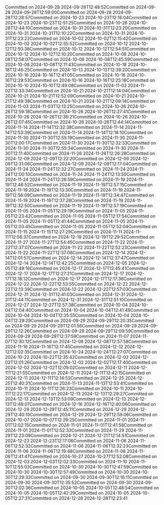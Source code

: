 Committed on 2024-09-28 2024-09-28T12:48:52Committed on 2024-09-28 2024-09-28T12:59:00Committed on 2024-09-28 2024-09-28T12:28:57Committed on 2024-10-23 2024-10-23T12:16:04Committed on 2024-10-23 2024-10-23T12:51:25Committed on 2024-10-28 2024-10-28T12:44:10Committed on 2024-10-31 2024-10-31T12:23:20Committed on 2024-10-31 2024-10-31T12:10:22Committed on 2024-10-31 2024-10-31T12:23:22Committed on 2024-10-02 2024-10-02T12:15:42Committed on 2024-10-02 2024-10-02T12:55:52Committed on 2024-10-12 2024-10-12T12:50:38Committed on 2024-10-12 2024-10-12T12:54:51Committed on 2024-10-12 2024-10-12T12:10:20Committed on 2024-10-08 2024-10-08T12:58:07Committed on 2024-10-08 2024-10-08T12:45:59Committed on 2024-10-08 2024-10-08T12:11:43Committed on 2024-10-18 2024-10-18T12:46:25Committed on 2024-10-13 2024-10-13T12:39:20Committed on 2024-10-16 2024-10-16T12:41:05Committed on 2024-10-16 2024-10-16T12:29:53Committed on 2024-10-16 2024-10-16T12:25:18Committed on 2024-10-10 2024-10-10T12:49:08Committed on 2024-11-02 2024-11-02T12:33:34Committed on 2024-10-21 2024-10-21T12:14:04Committed on 2024-10-21 2024-10-21T12:52:09Committed on 2024-10-21 2024-10-21T12:49:38Committed on 2024-10-21 2024-10-21T12:09:14Committed on 2024-11-03 2024-11-03T12:13:25Committed on 2024-10-26 2024-10-26T12:59:18Committed on 2024-10-26 2024-10-26T12:27:41Committed on 2024-10-26 2024-10-26T12:36:21Committed on 2024-10-26 2024-10-26T12:07:45Committed on 2024-10-26 2024-10-26T12:44:14Committed on 2024-11-14 2024-11-14T12:32:38Committed on 2024-11-14 2024-11-14T12:53:39Committed on 2024-11-14 2024-11-14T12:18:10Committed on 2024-11-30 2024-11-30T12:55:19Committed on 2024-11-30 2024-11-30T12:00:17Committed on 2024-11-30 2024-11-30T12:32:33Committed on 2024-11-30 2024-11-30T12:55:34Committed on 2024-11-30 2024-11-30T12:11:40Committed on 2024-11-26 2024-11-26T12:26:28Committed on 2024-12-09 2024-12-09T12:22:20Committed on 2024-12-09 2024-12-09T12:31:06Committed on 2024-12-09 2024-12-09T12:17:04Committed on 2024-11-24 2024-11-24T12:32:27Committed on 2024-11-24 2024-11-24T12:00:10Committed on 2024-11-24 2024-11-24T12:13:50Committed on 2024-11-24 2024-11-24T12:26:59Committed on 2024-11-19 2024-11-19T12:46:52Committed on 2024-11-19 2024-11-19T12:57:15Committed on 2024-11-19 2024-11-19T12:13:30Committed on 2024-11-19 2024-11-19T12:56:09Committed on 2024-11-19 2024-11-19T12:34:47Committed on 2024-11-19 2024-11-19T12:37:28Committed on 2024-11-19 2024-11-19T12:32:50Committed on 2024-11-19 2024-11-19T12:57:19Committed on 2024-11-05 2024-11-05T12:29:19Committed on 2024-11-05 2024-11-05T12:23:42Committed on 2024-11-05 2024-11-05T12:17:54Committed on 2024-11-05 2024-11-05T12:41:44Committed on 2024-11-05 2024-11-05T12:03:45Committed on 2024-11-05 2024-11-05T12:52:04Committed on 2024-11-15 2024-11-15T12:27:29Committed on 2024-11-11 2024-11-11T12:56:37Committed on 2024-12-19 2024-12-19T12:29:52Committed on 2024-11-27 2024-11-27T12:54:45Committed on 2024-11-22 2024-11-22T12:37:07Committed on 2024-11-22 2024-11-22T12:52:23Committed on 2024-11-22 2024-11-22T12:37:06Committed on 2024-12-14 2024-12-14T12:01:57Committed on 2024-12-14 2024-12-14T12:37:47Committed on 2024-12-14 2024-12-14T12:42:25Committed on 2024-12-05 2024-12-05T12:49:16Committed on 2024-12-17 2024-12-17T12:45:41Committed on 2024-12-17 2024-12-17T12:27:21Committed on 2024-12-17 2024-12-17T12:18:12Committed on 2024-12-17 2024-12-17T12:17:36Committed on 2024-12-22 2024-12-22T12:53:55Committed on 2024-12-22 2024-12-22T12:13:39Committed on 2024-12-22 2024-12-22T12:57:03Committed on 2024-12-31 2024-12-31T12:41:03Committed on 2024-12-31 2024-12-31T12:44:11Committed on 2024-12-31 2024-12-31T12:51:10Committed on 2024-12-27 2024-12-27T12:57:38Committed on 2024-10-04 2024-10-04T12:04:40Committed on 2024-10-04 2024-10-04T12:41:49Committed on 2024-10-04 2024-10-04T12:35:55Committed on 2024-10-04 2024-10-04T12:29:29Committed on 2024-09-29 2024-09-29T12:20:35Committed on 2024-09-29 2024-09-29T12:01:56Committed on 2024-09-29 2024-09-29T12:12:26Committed on 2024-09-29 2024-09-29T12:09:59Committed on 2024-09-29 2024-09-29T12:37:59Committed on 2024-11-07 2024-11-07T12:30:12Committed on 2024-12-08 2024-12-08T12:57:58Committed on 2024-11-16 2024-11-16T12:17:45Committed on 2024-12-12 2024-12-12T12:02:35Committed on 2024-10-24 2024-10-24T12:27:07Committed on 2024-10-22 2024-10-22T12:35:42Committed on 2024-12-02 2024-12-02T12:01:26Committed on 2024-12-02 2024-12-02T12:17:40Committed on 2024-12-02 2024-12-02T12:09:02Committed on 2024-12-11 2024-12-11T12:21:55Committed on 2024-12-11 2024-12-11T12:42:15Committed on 2024-12-11 2024-12-11T12:14:53Committed on 2024-12-25 2024-12-25T12:40:31Committed on 2024-11-13 2024-11-13T12:53:41Committed on 2024-10-11 2024-10-11T12:26:23Committed on 2024-10-11 2024-10-11T12:22:17Committed on 2024-12-13 2024-12-13T12:29:27Committed on 2024-12-13 2024-12-13T12:53:09Committed on 2024-12-13 2024-12-13T12:48:07Committed on 2024-12-16 2024-12-16T12:40:06Committed on 2024-12-29 2024-12-29T12:45:11Committed on 2024-12-29 2024-12-29T12:40:10Committed on 2024-12-29 2024-12-29T12:59:06Committed on 2024-10-07 2024-10-07T12:29:25Committed on 2024-11-01 2024-11-01T12:02:15Committed on 2024-11-01 2024-11-01T12:41:58Committed on 2024-11-01 2024-11-01T12:52:33Committed on 2024-11-29 2024-11-29T12:23:09Committed on 2024-12-21 2024-12-21T12:14:51Committed on 2024-12-23 2024-12-23T12:17:06Committed on 2024-11-06 2024-11-06T12:52:32Committed on 2024-11-06 2024-11-06T12:32:23Committed on 2024-11-06 2024-11-06T12:19:48Committed on 2024-11-06 2024-11-06T12:41:47Committed on 2024-10-27 2024-10-27T12:52:08Committed on 2024-12-03 2024-12-03T12:02:33Committed on 2024-11-10 2024-11-10T12:55:03Committed on 2024-10-30 2024-10-30T12:47:59Committed on 2024-10-30 2024-10-30T12:57:49Committed on 2024-10-30 2024-10-30T12:29:32Committed on 2024-09-30 2024-09-30T12:16:11Committed on 2024-09-30 2024-09-30T12:35:52Committed on 2024-09-30 2024-09-30T12:02:36Committed on 2024-10-05 2024-10-05T12:48:54Committed on 2024-10-05 2024-10-05T12:42:29Committed on 2024-10-05 2024-10-05T12:27:31Committed on 2024-12-28 2024-12-28T12:23:41